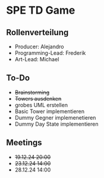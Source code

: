 # SPE TD Game

## Rollenverteilung
- Producer: Alejandro
- Programming-Lead: Frederik 
- Art-Lead: Michael

## To-Do
- ~~Brainstorming~~
- ~~Towers ausdenken~~
- grobes UML erstellen
- Basic Tower implementieren
- Dummy Gegner implemenetieren
- Dummy Day State implementieren

## Meetings
- ~~19.12.24 20:00~~
- ~~23.12.24 14:00~~
- 28.12.24 14:00